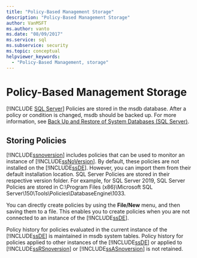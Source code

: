 ```yaml
---
title: "Policy-Based Management Storage"
description: "Policy-Based Management Storage"
author: VanMSFT
ms.author: vanto
ms.date: "08/09/2017"
ms.service: sql
ms.subservice: security
ms.topic: conceptual
helpviewer_keywords:
  - "Policy-Based Management, storage"
---
```

# Policy-Based Management Storage
 [!INCLUDE [SQL Server](../../includes/applies-to-version/sqlserver.md)]
  Policies are stored in the msdb database. After a policy or condition is changed, msdb should be backed up. For more information, see [Back Up and Restore of System Databases &#40;SQL Server&#41;](../../relational-databases/backup-restore/back-up-and-restore-of-system-databases-sql-server.md).  
  
## Storing Policies  
 [!INCLUDE[ssnoversion](../../includes/ssnoversion-md.md)] includes policies that can be used to monitor an instance of [!INCLUDE[ssNoVersion](../../includes/ssnoversion-md.md)]. By default, these policies are not installed on the [!INCLUDE[ssDE](../../includes/ssde-md.md)]. However, you can import them from their default installation location. SQL Server Policies are stored in their respective version folder. For example, for SQL Server 2019, SQL Server Policies are stored in C:\Program Files (x86)\Microsoft SQL Server\150\Tools\Policies\DatabaseEngine\1033. 
  
 You can directly create policies by using the **File/New** menu, and then saving them to a file. This enables you to create policies when you are not connected to an instance of the [!INCLUDE[ssDE](../../includes/ssde-md.md)].  
  
 Policy history for policies evaluated in the current instance of the [!INCLUDE[ssDE](../../includes/ssde-md.md)] is maintained in msdb system tables. Policy history for policies applied to other instances of the [!INCLUDE[ssDE](../../includes/ssde-md.md)] or applied to [!INCLUDE[ssRSnoversion](../../includes/ssrsnoversion-md.md)] or [!INCLUDE[ssASnoversion](../../includes/ssasnoversion-md.md)] is not retained.  
  
  
